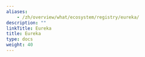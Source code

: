 ```yaml
---
aliases:
    - /zh/overview/what/ecosystem/registry/eureka/
description: ""
linkTitle: Eureka
title: Eureka
type: docs
weight: 40
---
```

